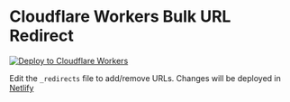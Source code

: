 # Cloudflare Workers Bulk URL Redirect

[![Deploy to Cloudflare Workers](https://deploy.workers.cloudflare.com/button)](https://deploy.workers.cloudflare.com/?url=https://github.com/VinuRaj/workers-bulk-redirect)

Edit the `_redirects` file to add/remove URLs. Changes will be deployed in [Netlify](https://netlify.com)